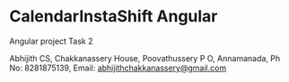 # CalendarInstaShift Angular
Angular project Task 2 

Abhijith CS,
Chakkanassery House,
Poovathussery P O,
Annamanada,
Ph No: 8281875139,
Email: abhijithchakkanassery@gmail.com
